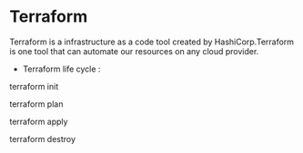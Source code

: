 # Terraform

Terraform is a infrastructure as a code tool created by HashiCorp.Terraform is one tool that can automate our resources on any cloud provider.

* Terraform life cycle :

terraform init 

terraform plan 

terraform apply

terraform destroy

